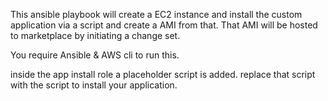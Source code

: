 This ansible playbook will create a EC2 instance and install the custom application via a script and create a AMI from that.
That AMI will be hosted to marketplace by initiating a change set.

You require Ansible & AWS cli to run this.

inside the app install role a placeholder script is added. 
replace that script with the script to install your application.
